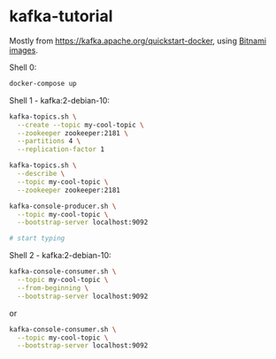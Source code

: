 # kafka-tutorial

Mostly from https://kafka.apache.org/quickstart-docker, using [Bitnami images](https://hub.docker.com/r/bitnami/kafka/).

Shell 0:

``` bash
docker-compose up
```

Shell 1 - kafka:2-debian-10:

``` bash
kafka-topics.sh \
  --create --topic my-cool-topic \
  --zookeeper zookeeper:2181 \
  --partitions 4 \
  --replication-factor 1

kafka-topics.sh \
  --describe \
  --topic my-cool-topic \
  --zookeeper zookeeper:2181

kafka-console-producer.sh \
  --topic my-cool-topic \
  --bootstrap-server localhost:9092

# start typing

```

Shell 2 - kafka:2-debian-10:

``` bash
kafka-console-consumer.sh \
  --topic my-cool-topic \
  --from-beginning \
  --bootstrap-server localhost:9092
```

or

``` bash
kafka-console-consumer.sh \
  --topic my-cool-topic \
  --bootstrap-server localhost:9092
```
